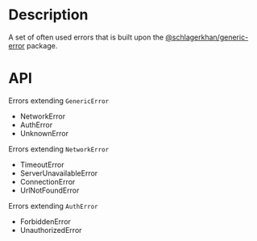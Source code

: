 # Description

A set of often used errors that is built upon the [@schlagerkhan/generic-error](https://www.npmjs.com/package/@schlagerkhan/generic-error) package.

# API

Errors extending `GenericError`

-   NetworkError
-   AuthError
-   UnknownError

Errors extending `NetworkError`

-   TimeoutError
-   ServerUnavailableError
-   ConnectionError
-   UrlNotFoundError

Errors extending `AuthError`

-   ForbiddenError
-   UnauthorizedError
